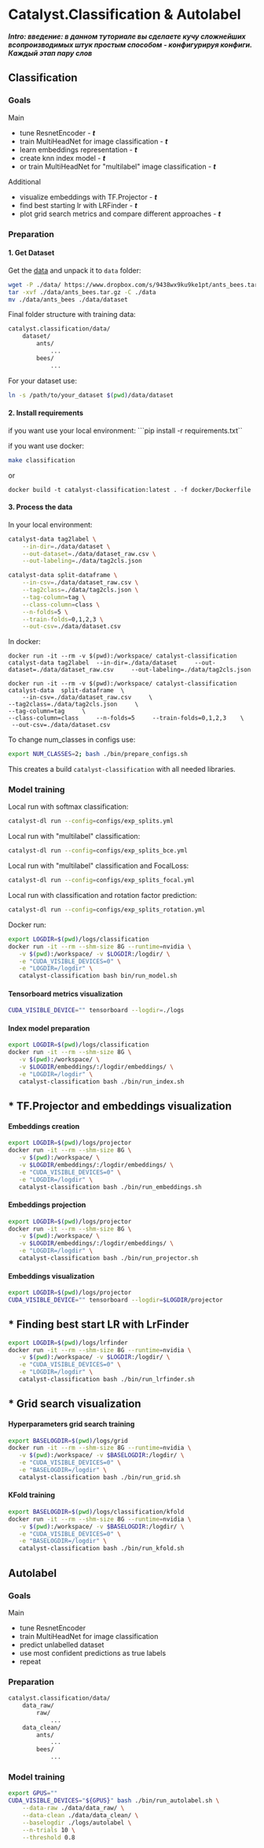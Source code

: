 # Catalyst.Classification & Autolabel

***Intro: введение: в данном туториале вы сделаете кучу сложнейших всопроизводимых штук простым способом - конфигурируя конфиги. Каждый этап пару слов***

## Classification

### Goals

Main
- tune ResnetEncoder - ***t***
- train MultiHeadNet for image classification - ***t***
- learn embeddings representation - ***t***
- create knn index model - ***t***
- or train MultiHeadNet for "multilabel" image classification - ***t***

Additional
- visualize embeddings with TF.Projector - ***t***
- find best starting lr with LRFinder - ***t***
- plot grid search metrics and compare different approaches - ***t***

### Preparation

#### 1. Get Dataset
Get the [data](https://www.dropbox.com/s/9438wx9ku9ke1pt/ants_bees.tar.gz) and unpack it to `data` folder:
```bash
wget -P ./data/ https://www.dropbox.com/s/9438wx9ku9ke1pt/ants_bees.tar.gz
tar -xvf ./data/ants_bees.tar.gz -C ./data
mv ./data/ants_bees ./data/dataset

```

Final folder structure with training data:
```bash
catalyst.classification/data/
    dataset/
        ants/
            ...
        bees/
            ...
```

For your dataset use:
```bash
ln -s /path/to/your_dataset $(pwd)/data/dataset
```


#### 2. Install requirements

if you want use your local environment: 
```pip install -r requirements.txt``

if you want use docker: 

```bash
make classification
```
or 
```
docker build -t catalyst-classification:latest . -f docker/Dockerfile
```
#### 3. Process the data
In your local environment: 

```bash
catalyst-data tag2label \
    --in-dir=./data/dataset \
    --out-dataset=./data/dataset_raw.csv \
    --out-labeling=./data/tag2cls.json

catalyst-data split-dataframe \
    --in-csv=./data/dataset_raw.csv \
    --tag2class=./data/tag2cls.json \
    --tag-column=tag \
    --class-column=class \
    --n-folds=5 \
    --train-folds=0,1,2,3 \
    --out-csv=./data/dataset.csv
```
In docker:
```
docker run -it --rm -v $(pwd):/workspace/ catalyst-classification catalyst-data tag2label  --in-dir=./data/dataset     --out-dataset=./data/dataset_raw.csv     --out-labeling=./data/tag2cls.json
```
```
docker run -it --rm -v $(pwd):/workspace/ catalyst-classification catalyst-data  split-dataframe  \
    --in-csv=./data/dataset_raw.csv     \
--tag2class=./data/tag2cls.json     \
--tag-column=tag     \
--class-column=class     --n-folds=5     --train-folds=0,1,2,3    \
 --out-csv=./data/dataset.csv
```

To change num_classes in configs use:
```bash
export NUM_CLASSES=2; bash ./bin/prepare_configs.sh
```

This creates a build `catalyst-classification` with all needed libraries.

### Model training

Local run with softmax classification:
```bash
catalyst-dl run --config=configs/exp_splits.yml
```

Local run with "multilabel" classification:
```bash
catalyst-dl run --config=configs/exp_splits_bce.yml
```

Local run with "multilabel" classification and FocalLoss:
```bash
catalyst-dl run --config=configs/exp_splits_focal.yml
```

Local run with classification and rotation factor prediction:
```bash
catalyst-dl run --config=configs/exp_splits_rotation.yml
```

Docker run:
```bash
export LOGDIR=$(pwd)/logs/classification
docker run -it --rm --shm-size 8G --runtime=nvidia \
   -v $(pwd):/workspace/ -v $LOGDIR:/logdir/ \
   -e "CUDA_VISIBLE_DEVICES=0" \
   -e "LOGDIR=/logdir" \
   catalyst-classification bash bin/run_model.sh
```

#### Tensorboard metrics visualization 

```bash
CUDA_VISIBLE_DEVICE="" tensorboard --logdir=./logs
```


#### Index model preparation

```bash
export LOGDIR=$(pwd)/logs/classification
docker run -it --rm --shm-size 8G \
   -v $(pwd):/workspace/ \
   -v $LOGDIR/embeddings/:/logdir/embeddings/ \
   -e "LOGDIR=/logdir" \
   catalyst-classification bash ./bin/run_index.sh
```


## * TF.Projector and embeddings visualization

#### Embeddings creation

```bash
export LOGDIR=$(pwd)/logs/projector
docker run -it --rm --shm-size 8G \
   -v $(pwd):/workspace/ \
   -v $LOGDIR/embeddings/:/logdir/embeddings/ \
   -e "CUDA_VISIBLE_DEVICES=0" \
   -e "LOGDIR=/logdir" \
   catalyst-classification bash ./bin/run_embeddings.sh
```

#### Embeddings projection

```bash
export LOGDIR=$(pwd)/logs/projector
docker run -it --rm --shm-size 8G \
   -v $(pwd):/workspace/ \
   -v $LOGDIR/embeddings/:/logdir/embeddings/ \
   -e "LOGDIR=/logdir" \
   catalyst-classification bash ./bin/run_projector.sh
```

#### Embeddings visualization 

```bash
export LOGDIR=$(pwd)/logs/projector
CUDA_VISIBLE_DEVICE="" tensorboard --logdir=$LOGDIR/projector
```

## * Finding best start LR with LrFinder

```bash
export LOGDIR=$(pwd)/logs/lrfinder
docker run -it --rm --shm-size 8G --runtime=nvidia \
   -v $(pwd):/workspace/ -v $LOGDIR:/logdir/ \
   -e "CUDA_VISIBLE_DEVICES=0" \
   -e "LOGDIR=/logdir" \
   catalyst-classification bash ./bin/run_lrfinder.sh
```

## * Grid search visualization

#### Hyperparameters grid search training

```bash
export BASELOGDIR=$(pwd)/logs/grid
docker run -it --rm --shm-size 8G --runtime=nvidia \
   -v $(pwd):/workspace/ -v $BASELOGDIR:/logdir/ \
   -e "CUDA_VISIBLE_DEVICES=0" \
   -e "BASELOGDIR=/logdir" \
   catalyst-classification bash ./bin/run_grid.sh
```


#### KFold training

```bash
export BASELOGDIR=$(pwd)/logs/classification/kfold
docker run -it --rm --shm-size 8G --runtime=nvidia \
   -v $(pwd):/workspace/ -v $BASELOGDIR:/logdir/ \
   -e "CUDA_VISIBLE_DEVICES=0" \
   -e "BASELOGDIR=/logdir" \
   catalyst-classification bash ./bin/run_kfold.sh
```

## Autolabel

### Goals

Main
- tune ResnetEncoder
- train MultiHeadNet for image classification
- predict unlabelled dataset
- use most confident predictions as true labels
- repeat

### Preparation

```bash
catalyst.classification/data/
    data_raw/
        raw/
            ...
    data_clean/
        ants/
            ...
        bees/
            ...
```


### Model training

```bash
export GPUS=""
CUDA_VISIBLE_DEVICES="${GPUS}" bash ./bin/run_autolabel.sh \
    --data-raw ./data/data_raw/ \
    --data-clean ./data/data_clean/ \
    --baselogdir ./logs/autolabel \
    --n-trials 10 \
    --threshold 0.8
```

